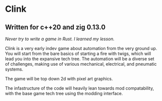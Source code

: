 # **Clink**
## Written for c++20 and zig 0.13.0
*Never try to write a game in Rust. I learned my lesson.*

Clink is a very early indev game about automation from the very ground up.
You will start from the bare basics of starting a fire with twigs, which will lead you into the expansive tech tree.
The automation will be a diverse set of challenges, making use of various mechanical, electrical, and pneumatic systems.

The game will be top down 2d with pixel art graphics.

The infastructure of the code will heavily lean towards mod compatability, with the base game tech tree using the modding interface.
